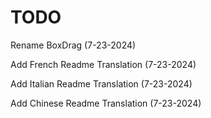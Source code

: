 # TODO
Rename BoxDrag (7-23-2024)

Add French Readme Translation (7-23-2024)

Add Italian Readme Translation (7-23-2024)

Add Chinese Readme Translation (7-23-2024)
